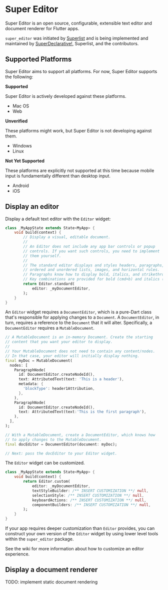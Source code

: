 # Super Editor

Super Editor is an open source, configurable, extensible text editor and document renderer for Flutter apps.

`super_editor` was initiated by [Superlist](https://superlist.com) and is being implemented and maintained by [SuperDeclarative!](https://superdeclarative.com), Superlist, and the contributors.

## Supported Platforms

Super Editor aims to support all platforms. For now, Super Editor supports the following:

**Supported**

Super Editor is actively developed against these platforms.

 * Mac OS
 * Web

**Unverified**

These platforms might work, but Super Editor is not developing against them.

 * Windows
 * Linux

**Not Yet Supported**

These platforms are explicitly not supported at this time because mobile input is fundamentally different than desktop input. 

 * Android
 * iOS

## Display an editor

Display a default text editor with the `Editor` widget:

```dart
class _MyAppState extends State<MyApp> {
    void build(context) {
        // Display a visual, editable document.
        //
        // An Editor does not include any app bar controls or popup
        // controls. If you want such controls, you need to implement
        // them yourself.
        //
        // The standard editor displays and styles headers, paragraphs,
        // ordered and unordered lists, images, and horizontal rules. 
        // Paragraphs know how to display bold, italics, and strikethrough.
        // Key combinations are provided for bold (cmd+b) and italics (cmd+i).
        return Editor.standard(
            editor: _myDocumentEditor,
        );
    }
}
```

An `Editor` widget requires a `DocumentEditor`, which is a pure-Dart class that's responsible for applying changes to a `Document`. A `DocumentEditor`, in turn, requires a reference to the `Document` that it will alter. Specifically, a `DocumentEditor` requires a `MutableDocument`.

```dart
// A MutableDocument is an in-memory Document. Create the starting
// content that you want your editor to display.
//
// Your MutableDocument does not need to contain any content/nodes.
// In that case, your editor will initially display nothing.
final myDoc = MutableDocument(
  nodes: [
    ParagraphNode(
      id: DocumentEditor.createNodeId(),
      text: AttributedText(text: 'This is a header'),
      metadata: {
        'blockType': header1Attribution,
      },
    ),
    ParagraphNode(
      id: DocumentEditor.createNodeId(),
      text: AttributedText(text:'This is the first paragraph'),
    ),
  ],
);

// With a MutableDocument, create a DocumentEditor, which knows how
// to apply changes to the MutableDocument.
final docEditor = DocumentEditor(document: myDoc);

// Next: pass the docEditor to your Editor widget.
```

The `Editor` widget can be customized.

```dart
class _MyAppState extends State<MyApp> {
    void build(context) {
        return Editor.custom(
            editor: _myDocumentEditor,
            textStyleBuilder: /** INSERT CUSTOMIZATION **/ null,
            selectionStyle: /** INSERT CUSTOMIZATION **/ null,
            keyboardActions: /** INSERT CUSTOMIZATION **/ null,
            componentBuilders: /** INSERT CUSTOMIZATION **/ null,
        );
    }
}
```

If your app requires deeper customization than `Editor` provides, you can construct your own version of the `Editor` widget by using lower level tools within the `super_editor` package.

See the wiki for more information about how to customize an editor experience.

## Display a document renderer

TODO: implement static document rendering